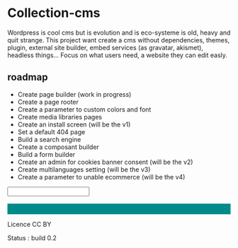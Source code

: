# Collection-cms
Wordpress is cool cms but is evolution and is eco-systeme is old, heavy and quit strange. 
This project want create a cms without dependencies, themes, plugin, external site builder, embed services (as gravatar, akismet), headless things...
Focus on what users need, a website they can edit easly.

## roadmap 
- Create page builder (work in progress)
- Create a page rooter
- Create a parameter to custom colors and font
- Create media libraries pages
- Create an install screen (will be the v1)
- Set a default 404 page
- Build a search engine
- Create a composant builder
- Build a form builder
- Create an admin for cookies banner consent (will be the v2)
- Create multilanguages setting (will be the v3)
- Create a parameter to unable ecommerce (will be the v4)

<input type="text" id="champ" onkeyup="mettreajour('monid')"/>

<br>
<br>
<div id="monid" style="background-color:darkcyan; padding:12px;"></div>

<script>
function mettreajour(id) {
  document.getElementById(id).innerHTML = document.getElementById('champ').value;
}
</script>



Licence CC BY

Status : build 0.2